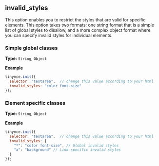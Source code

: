 ## invalid_styles

This option enables you to restrict the styles that are valid for specific elements. This option takes two formats: one string format that is a simple list of global styles to disallow, and a more complex object format where you can specify invalid styles for individual elements.

### Simple global classes

**Type:** `String`, `Object`

**Example**

```js
tinymce.init({
  selector: "textarea",  // change this value according to your html
  invalid_styles: "color font-size"
});
```

### Element specific classes

**Type:** `String`, `Object`

**Example**

```js
tinymce.init({
  selector: "textarea",  // change this value according to your html
  invalid_styles: {
    "*": "color font-size", // Global invalid styles
    "a": "background" // Link specific invalid styles
  }
});
```
